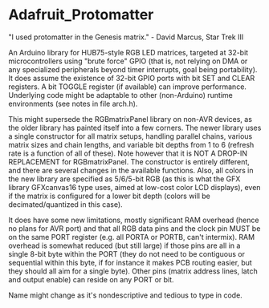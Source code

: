 # Adafruit_Protomatter

"I used protomatter in the Genesis matrix." - David Marcus, Star Trek III

An Arduino library for HUB75-style RGB LED matrices, targeted at 32-bit
microcontrollers using "brute force" GPIO (that is, not relying on DMA or
any specialized peripherals beyond timer interrupts, goal being portability).
It does assume the existence of 32-bit GPIO ports with bit SET and CLEAR
registers. A bit TOGGLE register (if available) can improve performance.
Underlying code might be adaptable to other (non-Arduino) runtime
environments (see notes in file arch.h).

This might supersede the RGBmatrixPanel library on non-AVR devices, as the
older library has painted itself into a few corners. The newer library uses
a single constructor for all matrix setups, handling parallel chains,
various matrix sizes and chain lengths, and variable bit depths from 1 to 6
(refresh rate is a function of all of these). Note however that it is
NOT A DROP-IN REPLACEMENT for RGBmatrixPanel. The constructor is entirely
different, and there are several changes in the available functions. Also,
all colors in the new library are specified as 5/6/5-bit RGB (as this is
what the GFX library GFXcanvas16 type uses, aimed at low-cost color LCD
displays), even if the matrix is configured for a lower bit depth (colors
will be decimated/quantized in this case).

It does have some new limitations, mostly significant RAM overhead (hence
no plans for AVR port) and that all RGB data pins and the clock pin MUST be
on the same PORT register (e.g. all PORTA or PORTB, can't intermix). RAM
overhead is somewhat reduced (but still large) if those pins are all in a
single 8-bit byte within the PORT (they do not need to be contiguous or
sequential within this byte, if for instance it makes PCB routing easier,
but they should all aim for a single byte). Other pins (matrix address lines,
latch and output enable) can reside on any PORT or bit.

Name might change as it's nondescriptive and tedious to type in code.
